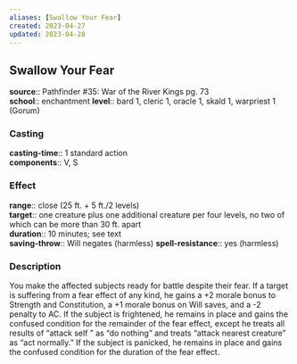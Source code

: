```yaml
---
aliases: [Swallow Your Fear]
created: 2023-04-27
updated: 2023-04-28
---
```


## Swallow Your Fear

**source**:: Pathfinder \#35: War of the River Kings pg. 73  
**school**:: enchantment
**level**:: bard 1, cleric 1, oracle 1, skald 1, warpriest 1 (Gorum)

### Casting

**casting-time**:: 1 standard action  
**components**:: V, S

### Effect

**range**:: close (25 ft. + 5 ft./2 levels)  
**target**:: one creature plus one additional creature per four levels, no two of which can be more than 30 ft. apart  
**duration**:: 10 minutes; see text  
**saving-throw**:: Will negates (harmless)
**spell-resistance**:: yes (harmless)

### Description

You make the affected subjects ready for battle despite their fear. If a target is suffering from a fear effect of any kind, he gains a +2 morale bonus to Strength and Constitution, a +1 morale bonus on Will saves, and a -2 penalty to AC. If the subject is frightened, he remains in place and gains the confused condition for the remainder of the fear effect, except he treats all results of “attack self ” as “do nothing” and treats “attack nearest creature” as “act normally.” If the subject is panicked, he remains in place and gains the confused condition for the duration of the fear effect.
